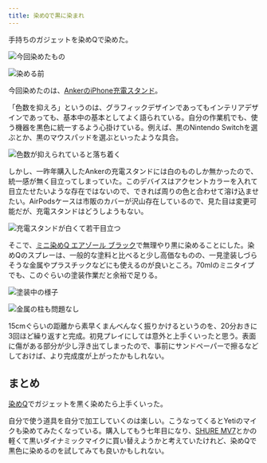 ```yaml
---
title: 染めQで黒に染まれ
---
```

手持ちのガジェットを染めQで染めた。

![](https://lh5.googleusercontent.com/Gx_ivblLU6LvIqZXT7t05bGcjxx-KrAVAWs9VyUNHpnXW7qFyUvVnB8EMi-_Xtmj5iZ_HzP5kkzXhaAlITrV2NhEv-JczF2I9LTsHPZAFnYoGdK_VNXiskWXfGvpCFXD4jv8nMZqN4HAPz83ewIdozh4UiJIMCEBXcrTSgaPvre-xJy7Ay4Offq4kdN6 "今回染めたもの")

![](https://lh6.googleusercontent.com/Ss4tU6pGQn84Ccmg1Id9UAucpS0Ee3aNDCm5LYahVP4mvTjHhY7flCqlbQg6eP7f0mzP8j7yVhgq7miRJBXTw6NtOsje2axxjhZ2fF0m2VB_aWPJEYETXJA36wvdwA-fD8XVg0cmlGTF-95mKzNsY5IJzYFg4PLgkfxths3v6gp1ahPOef4SgFYQfmqw "染める前")

今回染めたのは、[AnkerのiPhone充電スタンド](https://r7kamura.com/articles/2021-09-06-anker-iphone-stand)。

「色数を抑えろ」というのは、グラフィックデザインであってもインテリアデザインであっても、基本中の基本としてよく語られている。自分の作業机でも、使う機器を黒色に統一するよう心掛けている。例えば、黒のNintendo Switchを選ぶとか、黒のマウスパッドを選ぶといったような具合。

![](https://lh6.googleusercontent.com/1Hl_8Sq9eV5gUgY2uUAukFp9wQOqMD-6k7WSkRHf01prWQlsxZN1RMF7FMgQdjOd-s-nCHVRahnkOaDcUdX38rfd9OMyaOSLrREvzbMxQI-DkRM_ef1VWwP-nlm2xn7tRzYHXQxpo6LZgx5Tu2tF3wX5YXOnS_GW0AzMUXKepUitmEoRocdCIKNrNAKj "色数が抑えられていると落ち着く")

しかし、一昨年購入したAnkerの充電スタンドには白のものしか無かったので、統一感が無く目立ってしまっていた。このデバイスはアクセントカラーを入れて目立たせたいような存在ではないので、できれば周りの色と合わせて溶け込ませたい。AirPodsケースは市販のカバーが沢山存在しているので、見た目は変更可能だが、充電スタンドはどうしようもない。

![](https://lh6.googleusercontent.com/vqkgI1s544PzJeQFIlPu0jOB6jRytvDAwm7Q6iqRrHcg7j5VKQKj_P0eE8R3mmFz7UwXAdN97iFZ3MFkPJo20KpBdUFB9AntXiJ3qw7hrVvj4yR_yvP3gQ9mNCWv5J1KsvyKGvI1MScL1RsshQzZxkShUtpZS-pCMj_YKU1HCrsG6LAlJ0xX1emBMTIi "充電スタンドが白くて若干目立つ")

そこで、[ミニ染めQ エアゾール ブラック](https://www.amazon.co.jp/dp/B003QMFUKO)で無理やり黒に染めることにした。染めQのスプレーは、一般的な塗料と比べると少し高価なものの、一見塗装しづらそうな金属やプラスチックなどにも使えるのが良いところ。70mlのミニタイプでも、このぐらいの塗装作業だと余裕で足りる。

![](https://lh4.googleusercontent.com/DgZPMtY2AZQalMU8-xisrGCJ2Lh6uMSf0i0tg2klgsy6twTm4yMTmyoXaZBH-cyEzly2ZgtVDWalW-EB0V_RnM8A8NZYhi_DBZCJLr24n2AxG_hFOgYBprd1lMtkcrJGJbAfxre1ab8tbq8dQRyitSfsp_sLRl_I9QAtZugxNEJ0p-wwW9K4Yxtie07w "塗装中の様子")

![](https://lh4.googleusercontent.com/e7O81v2VX7gk-5irhzaslT99_beh-k3xw0ZfxmKZHqancJj-0ypPS3oZTDDdbd7ANo7Y8W9jEdKq2IK10atK9ymCmBFNUAHloi4L2xe4z8TliBq4D94gjXkLdreP8Bl2dPSkA216sU82Z3mTAH2IH6KJ87JN0hdq-tMYR5Rr4BsNThViz1AUDWHNeQW4 "金属の柱も問題なし")

15cmぐらいの距離から素早くまんべんなく振りかけるというのを、20分おきに3回ほど繰り返すと完成。初見プレイにしては意外と上手くいったと思う。表面に傷がある部分が少し浮き出てしまったので、事前にサンドペーパーで擦るなどしておけば、より完成度が上がったかもしれない。

まとめ
---

[染めQ](https://www.amazon.co.jp/dp/B003QMFUKO)でガジェットを黒く染めたら上手くいった。

自分で使う道具を自分で加工していくのは楽しい。こうなってくるとYetiのマイクも染めてみたくなっている。購入してもう七年目になり、[SHURE MV7](https://www.amazon.co.jp/dp/B08KY7G1GV)とかの軽くて黒いダイナミックマイクに買い替えようかと考えていたけれど、染めQで黒色に染めるのを試してみても良いかもしれない。
